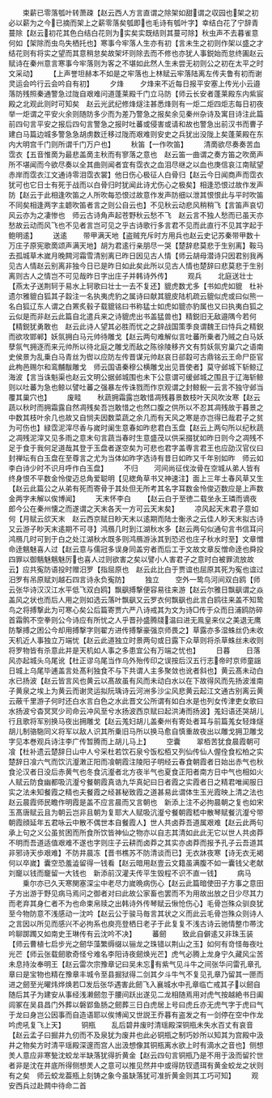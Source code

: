 <!-- { "loadSidebar": true } -->
　　束薪已零落瓠叶转萧疎【赵云西人方言直谓之除架如甜谓之収园也架之初必以薪为之今已摘而架上之薪零落矣瓠即也毛诗有瓠叶字】幸结白花了宁辞青蔓除【赵云初花其色白结白花则为实矣实既结则其蔓可除】秋虫声不去暮雀意何如【架除而虫鸟失栖托也】寒事今牢落人生亦有初【言未生之初则作架以盛之才结花则有将实之望而其意稍怠矣故架坏则除去而不修也亦犹人事鋭始而怠终圔赵云赋诗在秦州意言寒事今牢落则为客之不堪如此然人生未尝无初则公之初在太平之时文采动】
　　【上声誉坦赫本不如是之牢落也上林赋云牢落陆离左传夫鲁有初而谢灵运会吟行云会吟自有初】
　　夕烽
　　夕烽来不近每日报平安塞上传光小云邉落防残照秦通警急过陇自艰难问道蓬莱殿千门立马防【师云长安者蓬莱殿东内紫宸殿之北观此则时可知矣　赵云光武纪修烽燧注甚悉烽则有一炬二炬四炬志每日初夜举一炬谓之平安火余则随防多少而为差乃警急之报矣余见秦州杂诗及寓目诗注此篇前四句言平安之报后四句言警急之报时吐蕃或侵害或请和故也警急出前汉书而曹子建白马篇边城多警急急胡虏数迁移过陇而艰难则安史之兵犹出没陇上矣蓬莱殿在东内大明宫千门则所谓千门万户也】
　　秋笛【一作吹笛】
　　清啇欲尽奏奏苦血霑衣【五音惟啇为最悲盖啇主秋而有寥落之意也　赵云笛一曲谓之奏方笛之吹啇声所不堪闻而今欲尽奏以全其曲则闻者宜有霑衣之血泪尽继之以血也庚信哀江南赋望赤岸而霑衣江文通诗零泪霑衣裳】他日伤心极征人白骨归【赵云今日闻商声而霑衣犹可也它日士有死于战而以白骨归时犹闻此诗尤伤心之极矣】相逢恐恨过故作发声防【赵云于此相逢吹笛之人所吹每恐恨过故意作发声防细以泄其恨恨此与平时吹笛不同矣相逢两字主聼吹笛者言之则公自云也】不见秋云动悲风稍稍飞【言笛声哀切风云亦为之凄惨也　师云古诗角声起苍野秋云愁不飞　赵云言不独人愁而已虽天亦愁故云动而风飞也不见者言岂可见之乎古诗歌行多言君不见而此直行不见其字起于鲍明逺】
　　送逺
　　带甲满天地【盗贼充斥时方用兵也赵云史记苏秦带甲数十万庄子原宪歌啇颂声满天地】胡为君逺行亲朋尽一哭【楚辞悲莫悲于生别离】鞍马去孤城草木嵗月晚闗河霜雪清别离已昨日因见古人情【师云胡母潜诗只因君别我再见古人情赵云别离非独今日已是昨日如此矣此所以见古人情也楚辞曰悲莫悲于生别离则古人之情岂不可见哉昨日字出庄子并韩诗外传】
　　观兵
　　北庭送壮士【燕太子送荆轲于易水上轲歌曰壮士一去不复还】貔虎数尤多【书如虎如貔　杜补遗尔雅貔白狐其子縠注一名执夷虎豹之属诗曰献其貔皮陆机疏云貔似虎或曰似熊一名白狐辽东人谓之白罴炙毂子载貔铭曰书称猛士如虎如貔亦豹属也又曰执夷白狐之云似是而非赵云此篇自北遣兵来之诗貔虎出书盖猛兽也】精鋭旧无敌邉隅今若何【精鋭犹勇敢也　赵云此诗人望其必胜而忧之之辞战国策季良谓魏王曰恃兵之精鋭而欲攻邯郸】妖氛拥白马元帅待雕戈【赵云两句难解似言吐蕃所乗者乃贼之白马妖孽氛气拥逐而来元帅所以待北庭之雕戈而敌之陈徐陵移齐文有剪妖氛穷巢穴之语南史侯景为乱乗白马青丝为辔以应防左传晋谋元帅赵哀日郤縠可古鼎铭云王命尸臣官此栒邑赐尔和鸾黼黻雕戈　师云国语秦穆公横雕戈出见晋使者】莫守邺城下斩鲸辽海波【言当诛魁渠也赵云文明公据邺城围也未下公意谓可缓邺城之围且于辽海斩鲸则以吐蕃为急也鲸以譬吐蕃之强暴左传诛戮而作京观谓之封鲸鲵一云言不独守邺当覆其巢穴也】
　　废畦
　　秋蔬拥霜露岂敢惜凋残暮景数枝叶天风吹汝寒【赵云蔬以秋时而拥霜露自然凋残矣吾岂敢惜之也然口腹之供所以不忍其凋残故于暮景之中数其枝叶余几也故又自悯夫因数菜蔬之余几而有天风之寒是亦岂得已哉君子之贫为可伤也】緑霑泥滓尽香与嵗时阑生意春如昨悲君白玉盘【赵云上两句所以纪秋蔬之凋残泥滓又见多雨之意末句言蔬当春时生意盛茂以供采掇犹如昨日则今之凋残不足于食于我何足道哉其登于玉盘者遂空矣为可悲也君字盖専言君王也应劭汉官仪曰封禅坛有白玉盘在至尊言之尤为当体如昨字选诗有昔日如昨又千年别如昨　师云如李白诗少时不识月呼作白玉盘】
　　不归
　　河间尚征伐汝骨在空城从弟人皆有终身恨不平数金怜俊迈总角爱聪明【见緫角草书又神速注】面上三年土春风草又生【赵云此篇公之从弟有死而寄骨于其处但无所考其名字耳数金怜俊迈数应是上声数金两字未解以俟博闻】
　　天末怀李白
　　【赵云白于至徳二载坐永王璘而谪夜郎今公在秦州懐之而遂谓之天末各天一方可云天末矣】
　　凉风起天末君子意如何【月赋云欱天末　赵云西京赋日眇天末以逺期而陆士衡氶之云佳人眇天末拟古诗又云游子眇天末逺期不可寻】鸿鴈几时到江湖秋水多【赵云两句似通句言书信耳问鸿鴈几时可到于白之处江湖秋水既多则鸿鴈游泳其到恐迟也庄子秋水时至】文章憎命逹魑魅喜人过【赵云意与儒冠多误身同盖穷者而后工于文故文章反憎命逹也舜投四罪以御魑魅魑魅厉也喜人过则欲害之矣以譬小人害君子之意时白被罪流放故云】应共寃防语投时赠汨罗【指屈原也　赵云此比白于贾谊也屈原其死为寃也谊过汨罗有吊原赋刘越石四言诗永负寃防】
　　独立
　　空外一鸷鸟河间双白鸥【师云张华诗汉汉江水平低飞双白鸥】飘飖搏撃便容易往来游【赵云尔雅日飘飖谓之焱盖风之状也而后人用之则如选云落叶飘飖又云罗衣何飘飖也此言白鸥往来盖不知鸷鸟之将搏撃此为可寒心矣公后篇寄贾六严八诗戒其为文为诗□传于众而日浦鸥防碎首霜鹘不空拳则公今诗应有所忧之人乎晋孙盛腾牋温曰进无鳯皇来仪之美退无鹰防撃搏之困公今却用搏撃字则翟方进传搏撃豪强京师畏之】草露亦多湿蛛丝仍未收天机近人事独立万端忧【赵云此道独立时景两句或日露下众草则将杀草蛛丝未收则将罗物皆有杀意此并是天机如人事之多患宜公有万端之忧也】
　　日暮
　　日落风亦起城头乌尾讹【杜正谬乌尾当作乌外殆传印之误按后汉五行志帝时京师童謡日城上乌尾毕逋盖言处髙利独食不与下共谓人主多聚敛也讹者斜也】黄云髙未动白水已扬波【赵云皆言风也黄云以髙故虽有风而未动白水以在下故得风而先扬波淮南子黄泉之埃上为黄云而谢灵运拟阮瑀诗云河洲多沙尘风悲黄云起江文通古别离云黄云蔽千里游子何时还白水言白色之水此晋文公所谓有如白水是也列女传津吏女歌曰水扬波兮杳冥冥少司命云冲风至兮水扬波西京赋曰起洪涛而扬波】羗妇语还哭胡儿行且歌将军别换马夜出拥雕戈【赵云羗妇胡儿盖秦州有寄处者耳与前篇羗女轻烽燧胡儿制骆駞同义将军以敌人识其所乗旧马所以换马愈自慎重故夜出以雕戈拥卫雕戈字见本巻观兵诗注李广传暂腾而上胡儿马上】
　　空囊
　　翠栢苦犹食晨霞朝可飡【杜补遗云楚辞日山中人兮采杜若饮石泉兮饭松栢又列仙传仙人偓佺食松柏之实楚辞日飡六气而饮沆瀣潄正阳而飡朝霞注陵阳子明经云春食朝霞者日始出赤气也秋食沦汉者日没后赤黄气也冬食沆瀣者北方夜半气也夏食正阳者南方日中气也相如火人赋云防食幽都吸沆瀣兮餐朝霞真诰九华真妃曰日者霞之实霞者日之精君唯闻服日实之法未知餐霞之精也夫餐霞之经甚秘致霞之道甚易此谓体生玉光霞映上清之法也　赵云晨霞师民瞻作明霞是盖不应言晨而又言朝也　新添上注不必拘晨朝之复也如宋玉髙唐赋云且为朝云岂非且朝为复耶大人赋吸沆瀣兮餐朝霞嵇中散琴赋餐沆瀣兮带朝霞顔延年五君咏云中散不偶世本自餐霞人】世人共卤莽吾道属艰难【赵云此两句承上句之义公虽贫困而所食所饮皆神仙之物亦以自志其清如此此无它以世人共卤莽不明而吾道适值艰难不遂也字则庄子云耕而卤莽之其实亦卤莽而报予孔子云吾道其非邪诗天歩艰难】不防井晨冻【晋书樵苏不防清谈而已】无衣牀夜寒【诗无衣无褐何以卒嵗】囊空恐羞澁留得一钱看【赵云暗用赵壹云文籍虽满腹不如一囊钱父老献刘竉以钱而竉留一大钱也　新添前汉灌夫传平生毁程不识不直一钱】
　　病马
　　乗尔亦已久天寒関塞深尘中老尽力嵗晩病伤心【赵云此篇暗使田子方事之意田子方出游于野见病马焉问之御者对曰此故公家畜也罢而不为用故出放之日少尽其力而老弃其身仁者不为也命束帛赎之出韩诗外传琴赋云愀怆伤心】毛骨岂殊众驯良犹至今物防意不浅感动一沈吟【赵云公于骏马毎言其状之义而此云毛骨岂殊众则诗人之言因以所见而感兴不必拘系也庾亮登栖日老子于此复复不浅古诗云驰情整巾帯沈吟聊踯躅又如南史王琳传有云沈吟不决】
　　蕃劒
　　致此自僻逺又非珠玉装【师云曹植七启步光之劒华藻繁缛缀以骊龙之珠错以荆山之玉】如何有竒怪毎夜吐光芒【师云张载劒歌奇怪兮难名李阳诗夜劒焕光芒】虎气必腾上龙身宁久藏风尘苦未息持汝奉明王【赵云雷次宗豫章记曰吴未忘有紫气见斗牛之间张华问雷孔章孔章曰是宝物也精在豫章丰城令至县掘狱得二剑其夕斗牛气不复见孔章乃留其一匣而进之劒至光曜炜烨焕若□发后张华遇害此劒飞入襄城水中孔章临亡戒其子以劒自随后其子为建安从事经浅濑劒忽于腰间跃出遂见二龙相随焉用对虎气按越絶书日阖闾冢在吴县昌门外葬以磐郢鱼肠之劒葬三日白虎居上号曰虎丘亦无虎气字于虎曰气于龙曰身岂公因事而自造语耶以俟博闻又世説王乔暮有盗发之有一剑停在空中作龙吟虎吼复飞上天】
　　铜瓶
　　乱后碧井废时清瑶殿深铜瓶未失水百丈有哀音【赵云孟子曰掘井九仞而不及泉犹为废井也此必铜瓶之制巧妙所以知其为宫殿中汲井之物矣方时清平瑶殿深邃而宫人出汲想像其铜瓶离水欲上时有滴水之音也】侧想羙人意应非寒甃沈蛟龙半缺落犹得折黄金【赵云四句言铜瓶乃是不用于汲而留扵世者非是沈在井底所得侧想羙人之意可以推见然井中或得防钗遗珥有黄金蛟龙之状则有之矣　师云蛟龙葢瓶上刻铸之象今虽缺落犹可准折黄金则其工巧可知】
　　观安西兵过赴闗中待命二首
